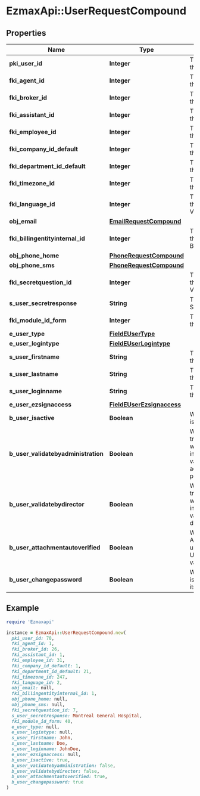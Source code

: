 # EzmaxApi::UserRequestCompound

## Properties

| Name | Type | Description | Notes |
| ---- | ---- | ----------- | ----- |
| **pki_user_id** | **Integer** | The unique ID of the User | [optional] |
| **fki_agent_id** | **Integer** | The unique ID of the Agent. | [optional] |
| **fki_broker_id** | **Integer** | The unique ID of the Broker. | [optional] |
| **fki_assistant_id** | **Integer** | The unique ID of the Assistant. | [optional] |
| **fki_employee_id** | **Integer** | The unique ID of the Employee. | [optional] |
| **fki_company_id_default** | **Integer** | The unique ID of the Company |  |
| **fki_department_id_default** | **Integer** | The unique ID of the Department |  |
| **fki_timezone_id** | **Integer** | The unique ID of the Timezone |  |
| **fki_language_id** | **Integer** | The unique ID of the Language.  Valid values:  |Value|Description| |-|-| |1|French| |2|English| |  |
| **obj_email** | [**EmailRequestCompound**](EmailRequestCompound.md) |  |  |
| **fki_billingentityinternal_id** | **Integer** | The unique ID of the Billingentityinternal. |  |
| **obj_phone_home** | [**PhoneRequestCompound**](PhoneRequestCompound.md) |  | [optional] |
| **obj_phone_sms** | [**PhoneRequestCompound**](PhoneRequestCompound.md) |  | [optional] |
| **fki_secretquestion_id** | **Integer** | The unique ID of the Secretquestion.  Valid values:  |Value|Description| |-|-| |1|The name of the hospital in which you were born| |2|The name of your grade school| |3|The last name of your favorite teacher| |4|Your favorite sports team| |5|Your favorite TV show| |6|Your favorite movie| |7|The name of the street on which you grew up| |8|The name of your first employer| |9|Your first car| |10|Your favorite food| |11|The name of your first pet| |12|Favorite musician/band| |13|What instrument you play| |14|Your father&#39;s middle name| |15|Your mother&#39;s maiden name| |16|Name of your eldest child| |17|Your spouse&#39;s middle name| |18|Favorite restaurant| |19|Childhood nickname| |20|Favorite vacation destination| |21|Your boat&#39;s name| |22|Date of Birth (YYYY-MM-DD)| | [optional] |
| **s_user_secretresponse** | **String** | The answer to the Secretquestion | [optional] |
| **fki_module_id_form** | **Integer** | The unique ID of the Module | [optional] |
| **e_user_type** | [**FieldEUserType**](FieldEUserType.md) |  |  |
| **e_user_logintype** | [**FieldEUserLogintype**](FieldEUserLogintype.md) |  |  |
| **s_user_firstname** | **String** | The first name of the user |  |
| **s_user_lastname** | **String** | The last name of the user |  |
| **s_user_loginname** | **String** | The login name of the User. |  |
| **e_user_ezsignaccess** | [**FieldEUserEzsignaccess**](FieldEUserEzsignaccess.md) |  |  |
| **b_user_isactive** | **Boolean** | Whether the User is active or not |  |
| **b_user_validatebyadministration** | **Boolean** | Whether if the transactions in which the User is implicated must be validated by administrative personnel or not | [optional] |
| **b_user_validatebydirector** | **Boolean** | Whether if the transactions in which the User is implicated must be validated by a director or not | [optional] |
| **b_user_attachmentautoverified** | **Boolean** | Whether if Attachments uploaded by the User must be validated or not | [optional] |
| **b_user_changepassword** | **Boolean** | Whether if the User is forced to change its password | [optional] |

## Example

```ruby
require 'Ezmaxapi'

instance = EzmaxApi::UserRequestCompound.new(
  pki_user_id: 70,
  fki_agent_id: 1,
  fki_broker_id: 26,
  fki_assistant_id: 1,
  fki_employee_id: 31,
  fki_company_id_default: 1,
  fki_department_id_default: 21,
  fki_timezone_id: 247,
  fki_language_id: 2,
  obj_email: null,
  fki_billingentityinternal_id: 1,
  obj_phone_home: null,
  obj_phone_sms: null,
  fki_secretquestion_id: 7,
  s_user_secretresponse: Montreal General Hospital,
  fki_module_id_form: 40,
  e_user_type: null,
  e_user_logintype: null,
  s_user_firstname: John,
  s_user_lastname: Doe,
  s_user_loginname: JohnDoe,
  e_user_ezsignaccess: null,
  b_user_isactive: true,
  b_user_validatebyadministration: false,
  b_user_validatebydirector: false,
  b_user_attachmentautoverified: true,
  b_user_changepassword: true
)
```

